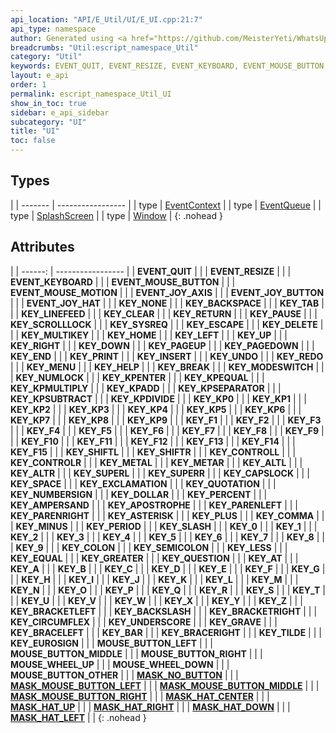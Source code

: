 ```yaml
---
api_location: "API/E_Util/UI/E_UI.cpp:21:7"
api_type: namespace
author: Generated using <a href="https://github.com/MeisterYeti/WhatsUpDoc">WhatsUpDoc</a>
breadcrumbs: "Util:escript_namespace_Util"
category: "Util"
keywords: EVENT_QUIT, EVENT_RESIZE, EVENT_KEYBOARD, EVENT_MOUSE_BUTTON, EVENT_MOUSE_MOTION, EVENT_JOY_AXIS, EVENT_JOY_BUTTON, EVENT_JOY_HAT, KEY_NONE, KEY_BACKSPACE, KEY_TAB, KEY_LINEFEED, KEY_CLEAR, KEY_RETURN, KEY_PAUSE, KEY_SCROLLLOCK, KEY_SYSREQ, KEY_ESCAPE, KEY_DELETE, KEY_MULTIKEY, KEY_HOME, KEY_LEFT, KEY_UP, KEY_RIGHT, KEY_DOWN, KEY_PAGEUP, KEY_PAGEDOWN, KEY_END, KEY_PRINT, KEY_INSERT, KEY_UNDO, KEY_REDO, KEY_MENU, KEY_HELP, KEY_BREAK, KEY_MODESWITCH, KEY_NUMLOCK, KEY_KPENTER, KEY_KPEQUAL, KEY_KPMULTIPLY, KEY_KPADD, KEY_KPSEPARATOR, KEY_KPSUBTRACT, KEY_KPDIVIDE, KEY_KP0, KEY_KP1, KEY_KP2, KEY_KP3, KEY_KP4, KEY_KP5, KEY_KP6, KEY_KP7, KEY_KP8, KEY_KP9, KEY_F1, KEY_F2, KEY_F3, KEY_F4, KEY_F5, KEY_F6, KEY_F7, KEY_F8, KEY_F9, KEY_F10, KEY_F11, KEY_F12, KEY_F13, KEY_F14, KEY_F15, KEY_SHIFTL, KEY_SHIFTR, KEY_CONTROLL, KEY_CONTROLR, KEY_METAL, KEY_METAR, KEY_ALTL, KEY_ALTR, KEY_SUPERL, KEY_SUPERR, KEY_CAPSLOCK, KEY_SPACE, KEY_EXCLAMATION, KEY_QUOTATION, KEY_NUMBERSIGN, KEY_DOLLAR, KEY_PERCENT, KEY_AMPERSAND, KEY_APOSTROPHE, KEY_PARENLEFT, KEY_PARENRIGHT, KEY_ASTERISK, KEY_PLUS, KEY_COMMA, KEY_MINUS, KEY_PERIOD, KEY_SLASH, KEY_0, KEY_1, KEY_2, KEY_3, KEY_4, KEY_5, KEY_6, KEY_7, KEY_8, KEY_9, KEY_COLON, KEY_SEMICOLON, KEY_LESS, KEY_EQUAL, KEY_GREATER, KEY_QUESTION, KEY_AT, KEY_A, KEY_B, KEY_C, KEY_D, KEY_E, KEY_F, KEY_G, KEY_H, KEY_I, KEY_J, KEY_K, KEY_L, KEY_M, KEY_N, KEY_O, KEY_P, KEY_Q, KEY_R, KEY_S, KEY_T, KEY_U, KEY_V, KEY_W, KEY_X, KEY_Y, KEY_Z, KEY_BRACKETLEFT, KEY_BACKSLASH, KEY_BRACKETRIGHT, KEY_CIRCUMFLEX, KEY_UNDERSCORE, KEY_GRAVE, KEY_BRACELEFT, KEY_BAR, KEY_BRACERIGHT, KEY_TILDE, KEY_EUROSIGN, MOUSE_BUTTON_LEFT, MOUSE_BUTTON_MIDDLE, MOUSE_BUTTON_RIGHT, MOUSE_WHEEL_UP, MOUSE_WHEEL_DOWN, MOUSE_BUTTON_OTHER, MASK_NO_BUTTON, MASK_MOUSE_BUTTON_LEFT, MASK_MOUSE_BUTTON_MIDDLE, MASK_MOUSE_BUTTON_RIGHT, MASK_HAT_CENTER, MASK_HAT_UP, MASK_HAT_RIGHT, MASK_HAT_DOWN, MASK_HAT_LEFT
layout: e_api
order: 1
permalink: escript_namespace_Util_UI
show_in_toc: true
sidebar: e_api_sidebar
subcategory: "UI"
title: "UI"
toc: false
---
```


## Types

|
| ------- | ----------------- |
| type | [EventContext](escript_type_Util_UI_EventContext) |
| type | [EventQueue](escript_type_Util_UI_EventQueue) |
| type | [SplashScreen](escript_type_Util_UI_SplashScreen) |
| type | [Window](escript_type_Util_UI_Window) |
{: .nohead }

## Attributes

|
| ------: | ----------------- |
| **EVENT_QUIT** | |
| **EVENT_RESIZE** | |
| **EVENT_KEYBOARD** | |
| **EVENT_MOUSE_BUTTON** | |
| **EVENT_MOUSE_MOTION** | |
| **EVENT_JOY_AXIS** | |
| **EVENT_JOY_BUTTON** | |
| **EVENT_JOY_HAT** | |
| **KEY_NONE** | |
| **KEY_BACKSPACE** | |
| **KEY_TAB** | |
| **KEY_LINEFEED** | |
| **KEY_CLEAR** | |
| **KEY_RETURN** | |
| **KEY_PAUSE** | |
| **KEY_SCROLLLOCK** | |
| **KEY_SYSREQ** | |
| **KEY_ESCAPE** | |
| **KEY_DELETE** | |
| **KEY_MULTIKEY** | |
| **KEY_HOME** | |
| **KEY_LEFT** | |
| **KEY_UP** | |
| **KEY_RIGHT** | |
| **KEY_DOWN** | |
| **KEY_PAGEUP** | |
| **KEY_PAGEDOWN** | |
| **KEY_END** | |
| **KEY_PRINT** | |
| **KEY_INSERT** | |
| **KEY_UNDO** | |
| **KEY_REDO** | |
| **KEY_MENU** | |
| **KEY_HELP** | |
| **KEY_BREAK** | |
| **KEY_MODESWITCH** | |
| **KEY_NUMLOCK** | |
| **KEY_KPENTER** | |
| **KEY_KPEQUAL** | |
| **KEY_KPMULTIPLY** | |
| **KEY_KPADD** | |
| **KEY_KPSEPARATOR** | |
| **KEY_KPSUBTRACT** | |
| **KEY_KPDIVIDE** | |
| **KEY_KP0** | |
| **KEY_KP1** | |
| **KEY_KP2** | |
| **KEY_KP3** | |
| **KEY_KP4** | |
| **KEY_KP5** | |
| **KEY_KP6** | |
| **KEY_KP7** | |
| **KEY_KP8** | |
| **KEY_KP9** | |
| **KEY_F1** | |
| **KEY_F2** | |
| **KEY_F3** | |
| **KEY_F4** | |
| **KEY_F5** | |
| **KEY_F6** | |
| **KEY_F7** | |
| **KEY_F8** | |
| **KEY_F9** | |
| **KEY_F10** | |
| **KEY_F11** | |
| **KEY_F12** | |
| **KEY_F13** | |
| **KEY_F14** | |
| **KEY_F15** | |
| **KEY_SHIFTL** | |
| **KEY_SHIFTR** | |
| **KEY_CONTROLL** | |
| **KEY_CONTROLR** | |
| **KEY_METAL** | |
| **KEY_METAR** | |
| **KEY_ALTL** | |
| **KEY_ALTR** | |
| **KEY_SUPERL** | |
| **KEY_SUPERR** | |
| **KEY_CAPSLOCK** | |
| **KEY_SPACE** | |
| **KEY_EXCLAMATION** | |
| **KEY_QUOTATION** | |
| **KEY_NUMBERSIGN** | |
| **KEY_DOLLAR** | |
| **KEY_PERCENT** | |
| **KEY_AMPERSAND** | |
| **KEY_APOSTROPHE** | |
| **KEY_PARENLEFT** | |
| **KEY_PARENRIGHT** | |
| **KEY_ASTERISK** | |
| **KEY_PLUS** | |
| **KEY_COMMA** | |
| **KEY_MINUS** | |
| **KEY_PERIOD** | |
| **KEY_SLASH** | |
| **KEY_0** | |
| **KEY_1** | |
| **KEY_2** | |
| **KEY_3** | |
| **KEY_4** | |
| **KEY_5** | |
| **KEY_6** | |
| **KEY_7** | |
| **KEY_8** | |
| **KEY_9** | |
| **KEY_COLON** | |
| **KEY_SEMICOLON** | |
| **KEY_LESS** | |
| **KEY_EQUAL** | |
| **KEY_GREATER** | |
| **KEY_QUESTION** | |
| **KEY_AT** | |
| **KEY_A** | |
| **KEY_B** | |
| **KEY_C** | |
| **KEY_D** | |
| **KEY_E** | |
| **KEY_F** | |
| **KEY_G** | |
| **KEY_H** | |
| **KEY_I** | |
| **KEY_J** | |
| **KEY_K** | |
| **KEY_L** | |
| **KEY_M** | |
| **KEY_N** | |
| **KEY_O** | |
| **KEY_P** | |
| **KEY_Q** | |
| **KEY_R** | |
| **KEY_S** | |
| **KEY_T** | |
| **KEY_U** | |
| **KEY_V** | |
| **KEY_W** | |
| **KEY_X** | |
| **KEY_Y** | |
| **KEY_Z** | |
| **KEY_BRACKETLEFT** | |
| **KEY_BACKSLASH** | |
| **KEY_BRACKETRIGHT** | |
| **KEY_CIRCUMFLEX** | |
| **KEY_UNDERSCORE** | |
| **KEY_GRAVE** | |
| **KEY_BRACELEFT** | |
| **KEY_BAR** | |
| **KEY_BRACERIGHT** | |
| **KEY_TILDE** | |
| **KEY_EUROSIGN** | |
| **MOUSE_BUTTON_LEFT** | |
| **MOUSE_BUTTON_MIDDLE** | |
| **MOUSE_BUTTON_RIGHT** | |
| **MOUSE_WHEEL_UP** | |
| **MOUSE_WHEEL_DOWN** | |
| **MOUSE_BUTTON_OTHER** | |
| **[MASK_NO_BUTTON](namespaceUtil_1_1UI#namespaceUtil_1_1UI_1a31561acd4a1286cf8e0c0359777c92d0)** | |
| **[MASK_MOUSE_BUTTON_LEFT](namespaceUtil_1_1UI#namespaceUtil_1_1UI_1aaa8b43443376ce97bc8bd92c70e96833)** | |
| **[MASK_MOUSE_BUTTON_MIDDLE](namespaceUtil_1_1UI#namespaceUtil_1_1UI_1af16806b437044c5d20cad8a7005c7d14)** | |
| **[MASK_MOUSE_BUTTON_RIGHT](namespaceUtil_1_1UI#namespaceUtil_1_1UI_1aecae7c51e566f747607cb69834d5bee7)** | |
| **[MASK_HAT_CENTER](namespaceUtil_1_1UI#namespaceUtil_1_1UI_1af49e130a2d797dfdcfe18a8d85ad0a08)** | |
| **[MASK_HAT_UP](namespaceUtil_1_1UI#namespaceUtil_1_1UI_1aa6bf86ac80a566cb755f81e5e0ff885b)** | |
| **[MASK_HAT_RIGHT](namespaceUtil_1_1UI#namespaceUtil_1_1UI_1ac86bbb4328417e0e461951f91100ea76)** | |
| **[MASK_HAT_DOWN](namespaceUtil_1_1UI#namespaceUtil_1_1UI_1a042fde6b318d4d7643f1f4ce3e4876cc)** | |
| **[MASK_HAT_LEFT](namespaceUtil_1_1UI#namespaceUtil_1_1UI_1a2faa55249b41cf6aba0092bc75dd9ad0)** | |
{: .nohead }
